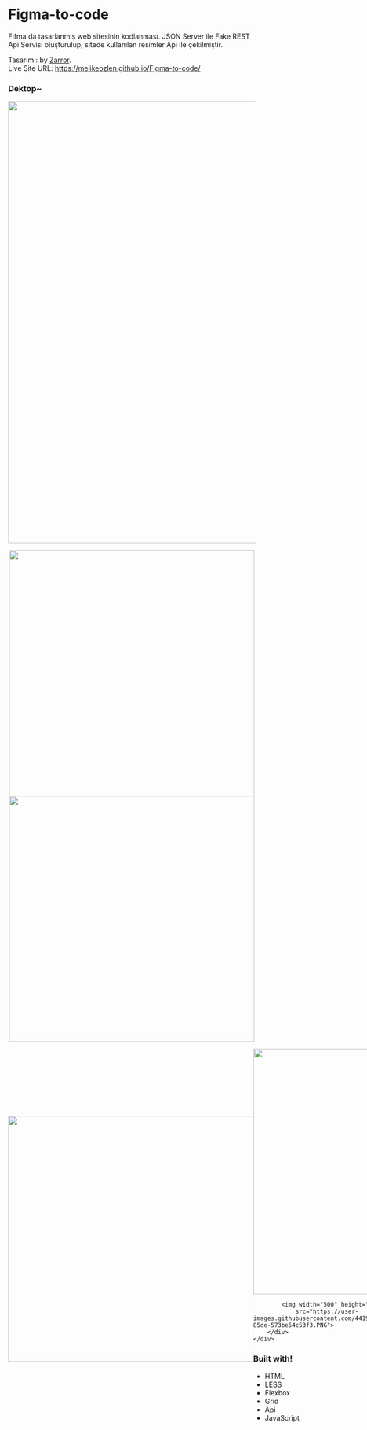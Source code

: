# Figma-to-code
Fifma da tasarlanmış web sitesinin kodlanması. 
JSON Server ile Fake REST Api Servisi oluşturulup, sitede kullanılan resimler Api ile çekilmiştir.

Tasarım :  by <a
            href="https://www.figma.com/file/JXbKVQV6H8TuK9UDHl6e9d/NFT-Marketplace-Website-(Community)?node-id=1%3A64"
            target="_blank">Zarror</a>. <br>
Live Site URL: https://melikeozlen.github.io/Figma-to-code/

### Dektop~

<p align="center">
  <img width="900" height="auto" src="https://user-images.githubusercontent.com/44196940/167248427-bd5d319f-97e4-4f77-8864-5b110328f808.PNG">
</p>

<p align="center">
  <img width="500" height="auto" src="https://user-images.githubusercontent.com/44196940/167248432-0436e59d-5fec-468d-879b-d87b0b6b0e9e.PNG">
  <img width="500" height="auto" src="https://user-images.githubusercontent.com/44196940/167248434-83b24960-a108-4eb6-85de-573be54c53f3.PNG">
</p>

<div class="container" style="display: grid; grid-template-columns: 1fr 1fr; align-items: center;">
        <img width="500" height="auto"
            src="https://user-images.githubusercontent.com/44196940/167248432-0436e59d-5fec-468d-879b-d87b0b6b0e9e.PNG">
        <div class="cont-2">
            <img width="500" height="auto"
                src="https://user-images.githubusercontent.com/44196940/167248434-83b24960-a108-4eb6-85de-573be54c53f3.PNG">

            <img width="500" height="auto"
                src="https://user-images.githubusercontent.com/44196940/167248434-83b24960-a108-4eb6-85de-573be54c53f3.PNG">
        </div>
    </div>
### Built with!
- HTML
- LESS
- Flexbox
- Grid
- Api
- JavaScript
